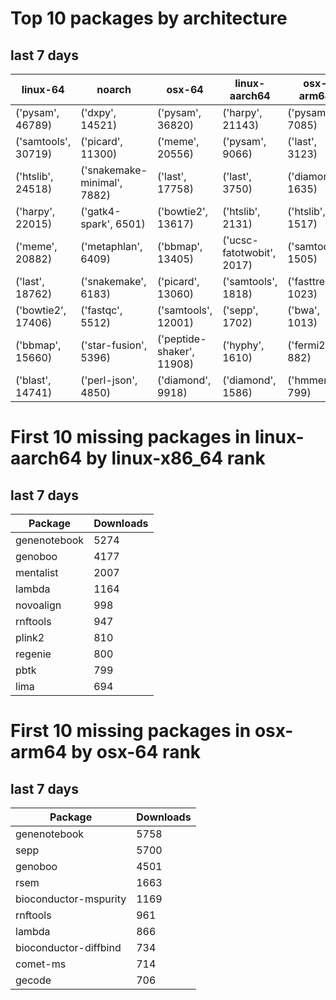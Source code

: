 # Top 10 packages by architecture
## last 7 days
|linux-64 | noarch | osx-64 | linux-aarch64 | osx-arm64 | 
|-|-|-|-|-|
|('pysam', 46789) |('dxpy', 14521) |('pysam', 36820) |('harpy', 21143) |('pysam', 7085) |
|('samtools', 30719) |('picard', 11300) |('meme', 20556) |('pysam', 9066) |('last', 3123) |
|('htslib', 24518) |('snakemake-minimal', 7882) |('last', 17758) |('last', 3750) |('diamond', 1635) |
|('harpy', 22015) |('gatk4-spark', 6501) |('bowtie2', 13617) |('htslib', 2131) |('htslib', 1517) |
|('meme', 20882) |('metaphlan', 6409) |('bbmap', 13405) |('ucsc-fatotwobit', 2017) |('samtools', 1505) |
|('last', 18762) |('snakemake', 6183) |('picard', 13060) |('samtools', 1818) |('fasttree', 1023) |
|('bowtie2', 17406) |('fastqc', 5512) |('samtools', 12001) |('sepp', 1702) |('bwa', 1013) |
|('bbmap', 15660) |('star-fusion', 5396) |('peptide-shaker', 11908) |('hyphy', 1610) |('fermi2', 882) |
|('blast', 14741) |('perl-json', 4850) |('diamond', 9918) |('diamond', 1586) |('hmmer', 799) |
# First 10 missing packages in linux-aarch64 by linux-x86_64 rank
## last 7 days

| Package | Downloads |
| - | - |
| genenotebook | 5274 | 
| genoboo | 4177 | 
| mentalist | 2007 | 
| lambda | 1164 | 
| novoalign | 998 | 
| rnftools | 947 | 
| plink2 | 810 | 
| regenie | 800 | 
| pbtk | 799 | 
| lima | 694 | 
# First 10 missing packages in osx-arm64 by osx-64 rank
## last 7 days

| Package | Downloads |
| - | - |
| genenotebook | 5758 | 
| sepp | 5700 | 
| genoboo | 4501 | 
| rsem | 1663 | 
| bioconductor-mspurity | 1169 | 
| rnftools | 961 | 
| lambda | 866 | 
| bioconductor-diffbind | 734 | 
| comet-ms | 714 | 
| gecode | 706 | 
